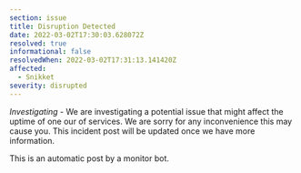 ```yaml
---
section: issue
title: Disruption Detected
date: 2022-03-02T17:30:03.628072Z
resolved: true
informational: false
resolvedWhen: 2022-03-02T17:31:13.141420Z
affected:
  - Snikket
severity: disrupted
---
```

*Investigating* - We are investigating a potential issue that might affect the uptime of one our of services. We are sorry for any inconvenience this may cause you. This incident post will be updated once we have more information.

This is an automatic post by a monitor bot.
        